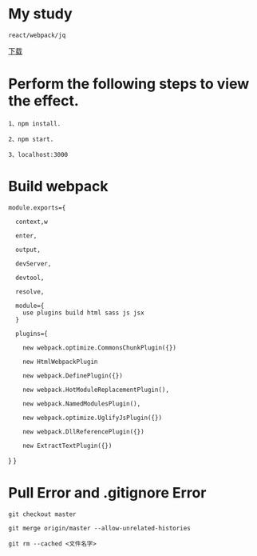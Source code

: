 # My study
    react/webpack/jq

[下载](https://github.com/ziyu-93/react-webpack-jq/archive/master.zip "悬停显示")
# Perform the following steps to view the effect.

    1、npm install.

    2、npm start.

    3、localhost:3000

# Build webpack
    module.exports={

      context,w

      enter,

      output,

      devServer,

      devtool,

      resolve,

      module={
        use plugins build html sass js jsx
      }

      plugins={

        new webpack.optimize.CommonsChunkPlugin({})

        new HtmlWebpackPlugin

        new webpack.DefinePlugin({})

        new webpack.HotModuleReplacementPlugin(),

        new webpack.NamedModulesPlugin(),

        new webpack.optimize.UglifyJsPlugin({})

        new webpack.DllReferencePlugin({})

        new ExtractTextPlugin({})

  }
}

# Pull Error and .gitignore Error
    git checkout master

    git merge origin/master --allow-unrelated-histories

    git rm --cached <文件名字>
